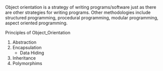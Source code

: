 Object orientation is a strategy of writing programs/software just as there are other strategies for writing programs. Other methodologies include structured 
programming, procedural programming, modular programming, aspect oriented programming.

Principles of Object_Orientation
1. Abstraction
2. Encapsulation
      * Data Hiding 
3. Inheritance 
4. Polymorphims

